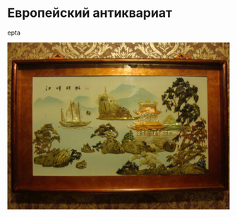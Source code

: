 <html>
<head>
<meta charset="utf-8">
  <title>CHERDANTIQUE</title>
</head>
<body>
 <h1>Европейский антиквариат</h1>
<p>epta</p>
<p> <img src="DSC09675.jpg" alt="Панно"> </p>

</body>
</html>
